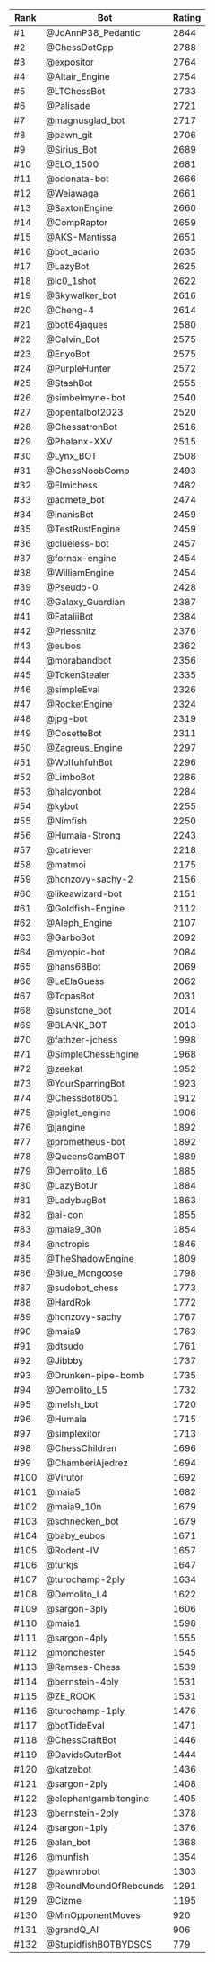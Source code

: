 Rank|Bot|Rating
---|---|---
#1|@JoAnnP38_Pedantic|2844
#2|@ChessDotCpp|2788
#3|@expositor|2764
#4|@Altair_Engine|2754
#5|@LTChessBot|2733
#6|@Palisade|2721
#7|@magnusglad_bot|2717
#8|@pawn_git|2706
#9|@Sirius_Bot|2689
#10|@ELO_1500|2681
#11|@odonata-bot|2666
#12|@Weiawaga|2661
#13|@SaxtonEngine|2660
#14|@CompRaptor|2659
#15|@AKS-Mantissa|2651
#16|@bot_adario|2635
#17|@LazyBot|2625
#18|@lc0_1shot|2622
#19|@Skywalker_bot|2616
#20|@Cheng-4|2614
#21|@bot64jaques|2580
#22|@Calvin_Bot|2575
#23|@EnyoBot|2575
#24|@PurpleHunter|2572
#25|@StashBot|2555
#26|@simbelmyne-bot|2540
#27|@opentalbot2023|2520
#28|@ChessatronBot|2516
#29|@Phalanx-XXV|2515
#30|@Lynx_BOT|2508
#31|@ChessNoobComp|2493
#32|@Elmichess|2482
#33|@admete_bot|2474
#34|@InanisBot|2459
#35|@TestRustEngine|2459
#36|@clueless-bot|2457
#37|@fornax-engine|2454
#38|@WilliamEngine|2454
#39|@Pseudo-0|2428
#40|@Galaxy_Guardian|2387
#41|@FataliiBot|2384
#42|@Priessnitz|2376
#43|@eubos|2362
#44|@morabandbot|2356
#45|@TokenStealer|2335
#46|@simpleEval|2326
#47|@RocketEngine|2324
#48|@jpg-bot|2319
#49|@CosetteBot|2311
#50|@Zagreus_Engine|2297
#51|@WolfuhfuhBot|2296
#52|@LimboBot|2286
#53|@halcyonbot|2284
#54|@kybot|2255
#55|@Nimfish|2250
#56|@Humaia-Strong|2243
#57|@catriever|2218
#58|@matmoi|2175
#59|@honzovy-sachy-2|2156
#60|@likeawizard-bot|2151
#61|@Goldfish-Engine|2112
#62|@Aleph_Engine|2107
#63|@GarboBot|2092
#64|@myopic-bot|2084
#65|@hans68Bot|2069
#66|@LeElaGuess|2062
#67|@TopasBot|2031
#68|@sunstone_bot|2014
#69|@BLANK_BOT|2013
#70|@fathzer-jchess|1998
#71|@SimpleChessEngine|1968
#72|@zeekat|1952
#73|@YourSparringBot|1923
#74|@ChessBot8051|1912
#75|@piglet_engine|1906
#76|@jangine|1892
#77|@prometheus-bot|1892
#78|@QueensGamBOT|1889
#79|@Demolito_L6|1885
#80|@LazyBotJr|1884
#81|@LadybugBot|1863
#82|@ai-con|1855
#83|@maia9_30n|1854
#84|@notropis|1846
#85|@TheShadowEngine|1809
#86|@Blue_Mongoose|1798
#87|@sudobot_chess|1773
#88|@HardRok|1772
#89|@honzovy-sachy|1767
#90|@maia9|1763
#91|@dtsudo|1761
#92|@Jibbby|1737
#93|@Drunken-pipe-bomb|1735
#94|@Demolito_L5|1732
#95|@melsh_bot|1720
#96|@Humaia|1715
#97|@simplexitor|1713
#98|@ChessChildren|1696
#99|@ChamberiAjedrez|1694
#100|@Virutor|1692
#101|@maia5|1682
#102|@maia9_10n|1679
#103|@schnecken_bot|1679
#104|@baby_eubos|1671
#105|@Rodent-IV|1657
#106|@turkjs|1647
#107|@turochamp-2ply|1634
#108|@Demolito_L4|1622
#109|@sargon-3ply|1606
#110|@maia1|1598
#111|@sargon-4ply|1555
#112|@monchester|1545
#113|@Ramses-Chess|1539
#114|@bernstein-4ply|1531
#115|@ZE_ROOK|1531
#116|@turochamp-1ply|1476
#117|@botTideEval|1471
#118|@ChessCraftBot|1446
#119|@DavidsGuterBot|1444
#120|@katzebot|1436
#121|@sargon-2ply|1408
#122|@elephantgambitengine|1405
#123|@bernstein-2ply|1378
#124|@sargon-1ply|1376
#125|@alan_bot|1368
#126|@munfish|1354
#127|@pawnrobot|1303
#128|@RoundMoundOfRebounds|1291
#129|@Cizme|1195
#130|@MinOpponentMoves|920
#131|@grandQ_AI|906
#132|@StupidfishBOTBYDSCS|779

